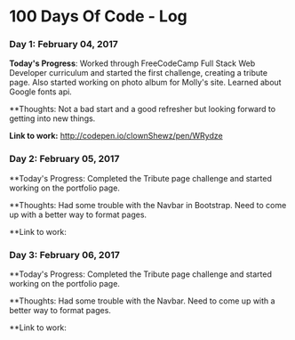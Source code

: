 # 100 Days Of Code - Log

### Day 1: February 04, 2017 
**Today's Progress**: Worked through FreeCodeCamp Full Stack Web Developer curriculum and started the first challenge, creating a tribute page. Also started working on photo album for Molly's site. Learned about Google fonts api.

**Thoughts: Not a bad start and a good refresher but looking forward to getting into new things. 

**Link to work:** http://codepen.io/clownShewz/pen/WRydze

### Day 2: February 05, 2017 
**Today's Progress: Completed the Tribute page challenge and started working on the portfolio page.

**Thoughts: Had some trouble with the Navbar in Bootstrap. Need to come up with a better way to format pages.

**Link to work: 

### Day 3: February 06, 2017 
**Today's Progress: Completed the Tribute page challenge and started working on the portfolio page.

**Thoughts: Had some trouble with the Navbar. Need to come up with a better way to format pages.

**Link to work: 
